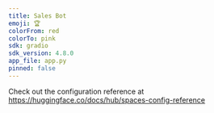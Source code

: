 ```yaml
---
title: Sales Bot
emoji: 🏆
colorFrom: red
colorTo: pink
sdk: gradio
sdk_version: 4.8.0
app_file: app.py
pinned: false
---
```


Check out the configuration reference at https://huggingface.co/docs/hub/spaces-config-reference
